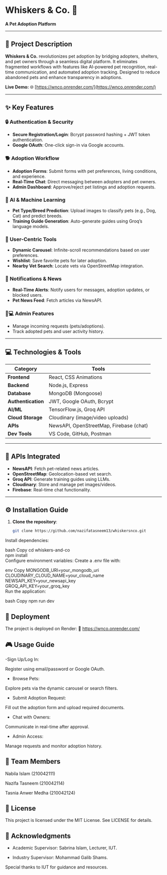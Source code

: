 # Whiskers & Co. 🐾  
**A Pet Adoption Platform**  

---



## 🚀 Project Description  
**Whiskers & Co.** revolutionizes pet adoption by bridging adopters, shelters, and pet owners through a seamless digital platform. It eliminates fragmented workflows with features like AI-powered pet recognition, real-time communication, and automated adoption tracking. Designed to reduce abandoned pets and enhance transparency in adoptions.  

**Live Demo:** 🌐 [https://wnco.onrender.com/](https://wnco.onrender.com/)  

---

## ✨ Key Features  

### 🔒 **Authentication & Security**  
- **Secure Registration/Login**: Bcrypt password hashing + JWT token authentication.  
- **Google OAuth**: One-click sign-in via Google accounts.  

### 🐕 **Adoption Workflow**  
- **Adoption Forms**: Submit forms with pet preferences, living conditions, and experience.  
- **Real-Time Chat**: Direct messaging between adopters and pet owners.  
- **Admin Dashboard**: Approve/reject pet listings and adoption requests.  

### 🤖 **AI & Machine Learning**  
- **Pet Type/Breed Prediction**: Upload images to classify pets (e.g., Dog, Cat) and predict breeds.  
- **Training Guide Generation**: Auto-generate guides using Groq’s language models.  

### 🎯 **User-Centric Tools**  
- **Dynamic Carousel**: Infinite-scroll recommendations based on user preferences.  
- **Wishlist**: Save favorite pets for later adoption.  
- **Nearby Vet Search**: Locate vets via OpenStreetMap integration.  

### 📢 **Notifications & News**  
- **Real-Time Alerts**: Notify users for messages, adoption updates, or blocked users.  
- **Pet News Feed**: Fetch articles via NewsAPI.  

### 👩💻 **Admin Features**  
- Manage incoming requests (pets/adoptions).  
- Track adopted pets and user activity history.  

---

## 💻 Technologies & Tools  
| **Category**       | **Tools**                                                                 |  
|---------------------|--------------------------------------------------------------------------|  
| **Frontend**        | React, CSS Animations                                                   |  
| **Backend**         | Node.js, Express                                                        |  
| **Database**        | MongoDB (Mongoose)                                                      |  
| **Authentication**  | JWT, Google OAuth, Bcrypt                                               |  
| **AI/ML**           | TensorFlow.js, Groq API                                                 |  
| **Cloud Storage**   | Cloudinary (image/video uploads)                                        |  
| **APIs**            | NewsAPI, OpenStreetMap, Firebase (chat)                                 |  
| **Dev Tools**       | VS Code, GitHub, Postman                                                |  

---

## 🔌 APIs Integrated  
- **NewsAPI**: Fetch pet-related news articles.  
- **OpenStreetMap**: Geolocation-based vet search.  
- **Groq API**: Generate training guides using LLMs.  
- **Cloudinary**: Store and manage pet images/videos.  
- **Firebase**: Real-time chat functionality.  

---

## ⚙️ Installation Guide  
1. **Clone the repository**:  
   ```bash  
   git clone https://github.com/nazifatasneem13/whiskersnco.git  
Install dependencies:

bash
Copy
cd whiskers-and-co  
npm install  
Configure environment variables:
Create a .env file with:

env
Copy
MONGODB_URI=your_mongodb_uri  
CLOUDINARY_CLOUD_NAME=your_cloud_name  
NEWSAPI_KEY=your_newsapi_key  
GROQ_API_KEY=your_groq_key  
Run the application:

bash
Copy
npm run dev  
## 🚀 Deployment
The project is deployed on Render:
🔗 https://wnco.onrender.com/

## 🎮 Usage Guide
-Sign Up/Log In:

Register using email/password or Google OAuth.

- Browse Pets:

Explore pets via the dynamic carousel or search filters.

- Submit Adoption Request:

Fill out the adoption form and upload required documents.

- Chat with Owners:

Communicate in real-time after approval.

- Admin Access:

Manage requests and monitor adoption history.
## 👥 Team Members
Nabila Islam (210042111)

Nazifa Tasneem (210042114)

Tasnia Anwer Medha (210042124)

## 📜 License
This project is licensed under the MIT License. See LICENSE for details.

## 🙏 Acknowledgments
- Academic Supervisor: Sabrina Islam, Lecturer, IUT.

- Industry Supervisor: Mohammad Galib Shams.

Special thanks to IUT for guidance and resources.
